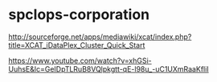 spclops-corporation
===================

http://sourceforge.net/apps/mediawiki/xcat/index.php?title=XCAT_iDataPlex_Cluster_Quick_Start


https://www.youtube.com/watch?v=xhGSi-UuhsE&lc=GeIDpTLRuB8VQlpkgtt-qE-l98u_-uC1UXmRaaKfliI



